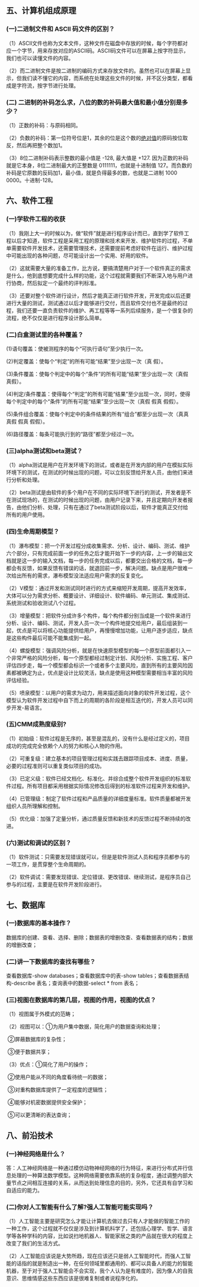 ## 五、计算机组成原理

### (一)二进制文件和 ASCII 码文件的区别？

（1）ASCII文件也称为文本文件，这种文件在磁盘中存放的时候，每个字符都对应一个字节，用来存放对应的ASCII码。ASCII码文件可以在屏幕上按字符显示，我们也可以读懂文件的内容。

（2）而二进制文件是按二进制的编码方式来存放文件的。虽然也可以在屏幕上显示，但我们读不懂它的内容，而系统在处理这些文件的时候，并不区分类型，都看成是字符流，按字节进行处理。

### (二) 二进制的补码怎么求，八位的数的补码最大值和最小值分别是多少？

（1）正数的补码：与原码相同。

（2）负数的补码：第一位符号位是1，其余的位是这个数的[绝对值](http://www.so.com/s?q=%E7%BB%9D%E5%AF%B9%E5%80%BC&ie=utf-8&src=internal_wenda_recommend_textn)的原码按位取反，然后再把整个数加1。

（3）8位二进制补码表示整数的最小值是 -128, 最大值是 +127.
 因为正数的补码就是它本身，8位二进制最大的正整数是 0111111，也就是十进制值 127。而负数的补码是它原数的反码加1，最小值，就是负得最多的数，也就是二进制 1000 0000。十进制-128。



## 六、软件工程

### (一)学软件工程的收获

（1）我刚上大一的时候以为，做“软件”就是进行程序设计而已，直到学了软件工程以后才知道，软件工程是采用工程的原理和技术来开发、维护软件的过程，不单单需要软件开发技术，还需要管理技术，还需要提前考虑好软件在运行、维护过程中可能出现的各种问题，尽可能设计出一个实用、好用的软件。

（2）这就需要大量的准备工作，比方说，要搞清楚用户对于一个软件真正的需求是什么，他到底想要完成什么样的功能，这个过程就需要我们不断深入地与用户进行协商，然后拟定一个最终的评判标准。

（3）还要对整个软件进行设计，然后才能真正进行软件开发，开发完成以后还要进行大量的测试，测试通过以后才能够进行交付，而且软件交付也不是最终的过程，我们还要一直负责软件的维护、再工程等等一系列后续服务，是一个很复杂的流程，绝不仅仅是进行程序设计那么简单。

 

### (二)白盒测试里的各种覆盖？

(1)语句覆盖：使被测程序的每个“可执行语句”至少执行一次。

(2)判定覆盖：使每个“判定”的所有可能“结果”至少出现一次（真 假）。

(3)条件覆盖：使每个判定中的每个“条件”的所有可能“结果”至少出现一次（真假 真假）。

(4)判定/条件覆盖：使得每个“判定”的所有可能“结果”至少出现一次，同时，使得每个判定中的每个“条件”的所有可能“结果”至少出现一次（真假 假真 假假）。

(5)条件组合覆盖：使每个判定中的条件结果的所有“组合”都至少出现一次（真真 真假 假真 假假）。

(6)路径覆盖：每条可能执行到的“路径”都至少经过一次。

 

### (三)alpha测试和beta测试？

（1）alpha测试是用户在开发环境下的测试，或者是在开发内部的用户在模拟实际环境下的测试，在测试的时候出现的问题，可以立刻反馈给开发人员，由他们来进行分析和处理。

（2）beta测试是由软件的多个用户在不同的实际环境下进行的测试，开发者是不在测试现场的，在测试的时候出现的问题，由用户记录下来，并且定期向开发者报告，由他们分析、处理，只有在通过了beta测试阶段以后，软件才能真正交付给所有的用户使用。

 

### (四)生命周期模型？

（1）瀑布模型：把一个开发过程分成收集需求、分析、设计、编码、测试、维护六个部分，只有完成前面一步的任务之后才能开始下一步的内容，上一步的输出文档就是这一步的输入文档，每一步的任务完成以后，都要交出合格的文档，每一步都会有反馈，如果反馈有错误的话，就退回前一步，解决问题。缺点是用户很难一次给出所有的需求，瀑布模型没法适应用户需求的反复变化。

（2）V模型：通过开发和测试同时进行的方式来缩短开发周期，提高开发效率，大体可以分为需求分析、概要设计、详细设计、软件编码、单元测试、集成测试、系统测试和验收测试八个过程。

（3）增量模型：把软件分成许多个构件，每个构件都分别当成是一个软件来进行分析、设计、编码、测试，开发人员一次一个构件地提交给用户，最后组装到一起，优点是可以将核心功能提供给用户，再慢慢增加功能，让用户逐步适应，缺点是这些构件最后可能不能集成到一起。

（4）螺旋模型：强调风险分析，就是在快速原型模型的每一个原型前面都引入一个非常严格的风险分析，每一个原型都经过制定计划、风险分析、实施工程、客户评估四步走，每一个模型都会标识一个或者多个主要风险，直到所有的主要风险因素都被确定为止，优点是设计比较灵活，缺点是使用这种模型需要相当丰富的风险评估经验。

（5）喷泉模型：以用户的需求为动力，用来描述面向对象的软件开发过程，这个模型认为软件开发过程中自下而上的周期的各阶段是相互迭代的，开发人员可以同步开发-易语言。

 

### (五)CMM成熟度级别?

（1）初始级：软件过程是无序的，甚至是混乱的，没有什么是经过定义的，项目成功的完成完全依赖个人的努力和核心人物的作用。

（2）可重复级：建立基本的项目管理过程和实践去跟踪项目成本、进度、质量，必要的过程准则可以重复类似项目的成功。

（3）已定义级：软件已经文档化、标准化、并综合成整个软件开发组织的标准软件过程。所有项目都采用根据实际情况修改后得到的标准软件过程来开发和维护。

（4）已管理级：制定了软件过程和产品质量的详细度量标准。软件质量都被开发组织人员所理解和控制。

（5）优化级：加强了定量分析，通过质量反馈和新技术的反馈过程不断持续的改进。

 

### (六)测试和调试的区别？

（1）软件测试：只需要发现错误就可以，但是是软件测试人员和程序员都参与的一项工作，是贯穿整个生命周期的。

（2）软件调试：需要发现错误、定位错误、更改错误、继续测试，是程序员自己参与的过程，主要是在软件开发阶段进行。

 

## 七、数据库

### (一)数据库的基本操作？

数据库的创建、查看、选择、删除；数据表的增删改查、查看数据表的结构；数据的增删改查；

 

### (二)讲一下数据库的查找有哪些？

查看数据库-show databases；查看数据库中的表-show tables；查看数据表结构-describe 表名；查询表中的数据-select * from 表名；

 

### (三)视图在数据库的第几层，视图的作用，视图的优点？

（1）视图属于外模式的范畴；

（2）视图可以：①为用户集中数据，简化用户的数据查询和处理；

​                           ②屏蔽数据库的复杂性；

​                           ③便于数据共享；

（3）优点：①简化了用户的操作；

​                    ②使用户能从不同的角度看待统一的数据；

​                    ③对重构数据库提供了一定程度的逻辑性；

​                    ④能够对机密数据提供安全保护；

​                    ⑤可以更清晰的表达查询；

 

## 八、前沿技术

### (一)神经网络是什么？

答：人工神经网络是一种通过模仿动物神经网络的行为特征，来进行分布式并行信息处理的一种算法数学模型。这种网络需要依靠系统的复杂程度，通过调整内部大量节点之间相互连接的关系，从而达到处理信息的目的，另外，它还具有自学习和自适应的能力。



### (二)你对人工智能有什么了解?强人工智能可能实现吗？

（1）人工智能主要是研究怎么才能让计算机去做过去只有人才能做的智能工作的一种工作，这个过程就不仅仅是涉及到计算机科学了，还包括心理学、哲学、语言学等各种学科的内容，比如说扫地机器人、智能家居之类的产品就在很大的程度上改变了我们的生活方式。

（2）人工智能应该说是大势所趋，现在应该还只是弱人工智能时代，而强人工智能的话指的就是制造出一种，在任何领域里都通用的、都可以具备人的能力的智能机器，至于对于强人工智能会不会实现，我个人认为是有难度的，因为像人的自我意识、思维情感这些东西应该是很难复制或者说程序化的。

